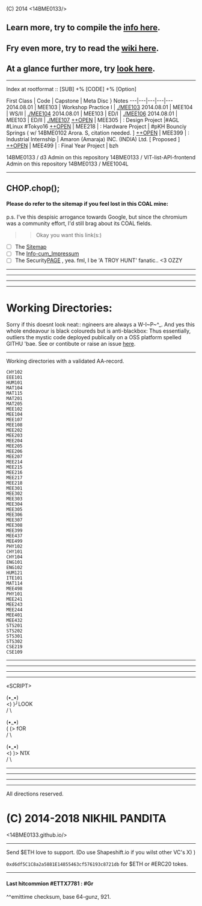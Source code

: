 (C) 2014 <14BME0133/> 

## Learn more, try to compile the [info here](/info.md).
## Fry even more, try to read the [wiki here](https://14bme0133.github.io/Wiki).
## At a glance further more, try [look here](https://github.com/14bme0133/Wiki/).


---

Index at rootformat :: [SUB] +% [CODE] +% [Option]
  



First Class | Code | Capstone | Meta Disc } Notes
---|---|---|---|---
2014.08.01 | MEE103 | Workshop Practice I | [./MEE103](14bme0133.github.io/MEE103)
2014.08.01 | MEE104 | WS/II | [./MEE104](14bme0133.github.io/MEE104)
2014.08.01 | MEE103 | ED/I | [./MEE106](14bme0133.github.io/MEE103)
2014.08.01 | MEE103 | ED/II | [./MEE107](14bme0133.github.io/MEE103)
[++OPEN](https://14bme0133.github.io/MEE305) | MEE305 | : Design Project |#AGL #Linux #Tokyo16
[++OPEN](https://14bme0133.github.io/MEE218) | MEE218 | : Hardware Project | #pKH Bounciy Springs ( w/ 14BME0102 Arora. S, citation needed. ]
[++OPEN](https://14bme0133.github.io/MEE399) | MEE399 | : Industrial Internship | Amaron (Amaraja) INC. (INDIA) Ltd. [ Proposed ]
[++OPEN](https://14bme0133.github.io/MEE499) | MEE499 | : Final Year Project | bzh
 


14BME0133 / d3
Admin on this repository
14BME0133 / VIT-list-API-frontend
Admin on this repository
14BME0133 / MEE1004L

---
CHOP.chop();
---

#### Please do refer to the sitemap if you feel lost in this COAL mine:

p.s. I've this despisic arrogance towards Google, but since the chromium was a community effort, I'd still brag about its COAL fields.
>> Okay you want this link(s:)
 - [ ] The [Sitemap](sitemap.md) 
 - [ ] The [Info-cum_Impressum](info.md)
 - [ ] The Security[PAGE](security.md) , yea. fml, I be 'A TROY HUNT' fanatic.. <3 OZZY
 
---
---
---
---


# Working Directories: 

Sorry if this doesnt look neat:: ngineers are always a W-I~P~^\_.
 And yes this whole endeavour is black coloureds but is anti-blackbox: Thus essentially, outliers the mystic code deployed publically on a OSS platform spelled GITHU 'bae. See or contibute or raise an issue [here](https://github.com/14BME0133/).

---

Working directories with a validated AA-record.
```
CHY102
EEE101
HUM101
MAT104
MAT115
MAT201
MAT205
MEE102
MEE104
MEE107
MEE108
MEE202
MEE203
MEE204
MEE205
MEE206
MEE207
MEE214
MEE215
MEE216
MEE217
MEE218
MEE301
MEE302
MEE303
MEE304
MEE305
MEE306
MEE307
MEE308
MEE399
MEE437
MEE499
PHY102
CHY101
CHY104
ENG101
ENG102
HUM121
ITE101
MAT114
MEE498
PHY101
MEE241
MEE243
MEE244
MEE401
MEE432
STS201
STS202
STS301
STS302
CSE219
CSE109
```

---
---
---
---


«SCRIPT>
  
(•_•)  
<) )╯LOOK  
/ \  
  
(•_•)  
( (> fOR  
/ \  
  
(•_•)  
<) )> N1X  
/ \  
  
  
--- 
---
---
---


All directions reserved.
# (C) 2014-2018 NIKHIL PANDITA
<14BME0133.github.io/>

---

Send $ETH love to support. 
(Do use  Shapeshift.io if you wilst other VC's X) )

`0xd6df5C1C8a2a5881E14855463cf576193c8721db` for $ETH or #ERC20 tokes.

___

#### Last hitcommion #ETTX7781 : #Gr
^^emittime checksum, base 64-gunz, 921.
